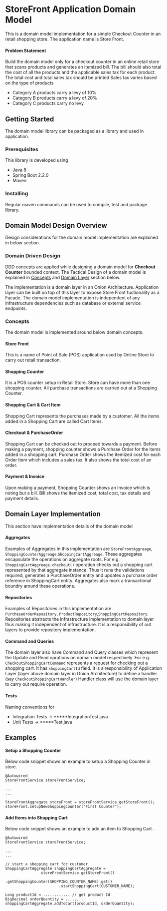 # StoreFront Application Domain Model

This is a domain model implementation for a simple Checkout Counter in an retail shopping store. The application name is Store Front.

#### Problem Statement
Build the domain model only for a checkout counter in an online retail store that scans products and
generates an itemized bill.
The bill should also total the cost of all the products and the applicable sales tax for each product.
The total cost and total sales tax should be printed
Sales tax varies based on the type of products
- Category A products carry a levy of 10%
- Category B products carry a levy of 20%
- Category C products carry no levy
## Getting Started

The domain model library can be packaged as a library and used in application.

### Prerequisites

This library is developed using
* Java 8
* Spring Boot 2.2.0
* Maven


### Installing

Regular maven commands can be used to compile, test and package library.

## Domain Model Design Overview

Design considerations for the domain model implementation are explained in below section.

### Domain Driven Design

DDD concepts are applied while designing a domain model for **Checkout Counter** bounded context. 
The Tactical Design of a domain model is explained in [Concepts](#Concepts) and [Domain Layer](#Domain-Layer) section below.

The implementation is a domain layer in an Onion Architecture. 
Application layer can be built on top of this layer to expose Store Front fuctionality as a Facade.
The domain model implementation is independent of any infrastructure dependencies such as database or external service endpoints.



### Concepts

The domain model is implemented around below domain concepts.

#### Store Front
This is a name of Point of Sale (POS) application used by Online Store to carry out retail transaction.

#### Shopping Counter
It is a POS counter setup in Retail Store. Store can have more than one shopping counter. 
All purchase transactions are carried out at a Shopping Counter. 

#### Shopping Cart & Cart Item
Shopping Cart represents the purchases made by a customer. 
All the items added in a Shopping Cart are called Cart Items.  

#### Checkout & PurchaseOrder
Shopping Cart can be checked out to proceed towards a payment. 
Before making a payment, shopping counter shows a Purchase Order for the items added in a shopping cart. 
Purchase Order shows the itemized cost for each Order Item which includes a sales tax. 
It also shows the total cost of an order.

#### Payment & Invoice
Upon making a payment, Shopping Counter shows an Invoice which is noting but a bill. 
Bill shows the itemized cost, total cost, tax details and payment details.

## Domain Layer Implementation

This section have implementation details of the domain model

#### Aggregates
Examples of Aggregates in this implementation are ```StoreFrontAggreage```,  ```ShoppingCounterAggreage```,```ShoppingCartAggreage```.
These aggregates encapsulate the operations on aggregate roots. For e.g. ```ShoppingCartAggreage.checkout()``` operation checks out a shopping cart represented by that aggregate instance.
Thus it runs the validations required, generates a PurchaseOrder entity and updates a purchase order reference in ShoppingCart entity.
Aggregates also mark a transactional boundry around these operations.

#### Repositories
Examples of Repositories in this implementation are ```PurchaseOrderRepository```,  ```ProductRepository```,```ShoppingCartRepository```.
Repositories abstracts the infrastructure implementation to domain layer thus making it independent of infrastructure. It is a responsibility of out layers to provide repository implementation.

#### Command and Queries
The domain layer also have Command and Query classes which represent the Update and Read oprations on domain model respectively.
For e.g. ```CheckoutShoppingCartCommand``` represents a request for checking out a shopping cart. It has ```shoppingCartId``` field.
It is a responsibility of Application Layer (layer above domain layer in Onion Architecture) to define a handler (say ```CheckoutShoppingCartHandler```)  Handler class will use the domain layer to carry out require operation.

#### Tests
Naming conventions for 

* Integration Tests ->  *****IntegrationTest.java 
* Unit Tests -> *****Test.java 


## Examples

#### Setup a Shopping Counter

Below code snippet shows an example to setup a Shopping Counter in store.
```
@Autowired
StoreFrontService storeFrontService;

...
...
    
StoreFrontAggregate storeFront = storeFrontService.getStoreFront();
storeFront.setupNewShoppingCounter("First Counter");

```

#### Add Items into Shopping Cart

Below code snippet shows an example to add an item to Shopping Cart .
```
@Autowired
StoreFrontService storeFrontService;

...
...

// start a shopping cart for customer
ShoppingCartAggregate shoppingCartAggregate =
                storeFrontService.getStoreFront()
                        .getShoppingCounter(SHOPPING_COUNTER_NAME).get()
                        .startShoppingCart(CUSTOMER_NAME);
                        
Long productId = ............ // get product Id
BigDecimal orderQuantity = ........
shoppingCartAggregate.addToCart(productId, orderQuantity);

```